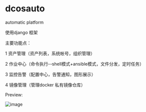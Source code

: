 # dcosauto
automatic platform

使用django 框架


主要功能点：

 1 资产管理（资产列表，系统帐号，组织管理）
 
 2 作业中心（命令执行--shell模式+ansible模式，文件分发，定时任务）
 
 3 监控告警（配置中心，告警通知，图形展示）
 
 4 镜像管理（管理docker 私有镜像仓库）
 
 Preview:
 
 ![image](https://github.com/wsyx123/dcosauto/)
 
 
